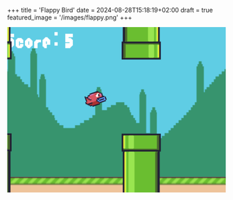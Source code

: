 +++
title = 'Flappy Bird'
date = 2024-08-28T15:18:19+02:00
draft = true
featured_image =  '/images/flappy.png'
+++

[![Alt text](/images/flappy.png)](../../games/flappy)
